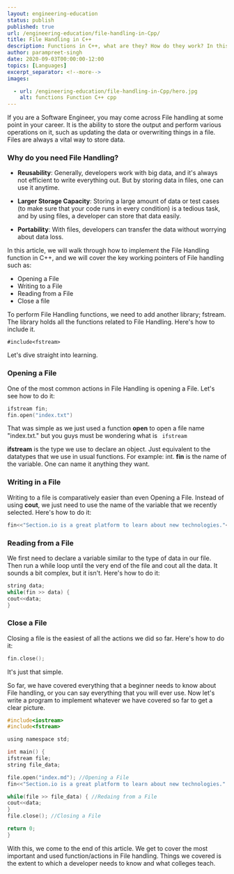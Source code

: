 ```yaml
---
layout: engineering-education
status: publish
published: true
url: /engineering-education/file-handling-in-Cpp/
title: File Handling in C++
description: Functions in C++, what are they? How do they work? In this article we will be going over one of the most fundamental idea in programming.
author: parampreet-singh
date: 2020-09-03T00:00:00-12:00
topics: [Languages]
excerpt_separator: <!--more-->
images:

  - url: /engineering-education/file-handling-in-Cpp/hero.jpg
    alt: functions Function C++ cpp
---
```

If you are a Software Engineer, you may come across File handling at some point in your career. It is the ability to store the output and perform various operations on it, such as updating the data or overwriting things in a file. Files are always a vital way to store data.
<!--more-->
### Why do you need File Handling?
- **Reusability**: Generally, developers work with big data, and it's always not efficient to write everything out. But by storing data in files, one can use it anytime.

- **Larger Storage Capacity**: Storing a large amount of data or test cases (to make sure that your code runs in every condition) is a tedious task, and by using files, a developer can store that data easily.

- **Portability**: With files, developers can transfer the data without worrying about data loss.

In this article, we will walk through how to implement the File Handling function in C++, and we will cover the key working pointers of File handling such as:

- Opening a File
- Writing to a File
- Reading from a File
- Close a file

To perform File Handling functions, we need to add another library; fstream. The library holds all the functions related to File Handling. Here's how to include it.

`#include<fstream>`

Let's dive straight into learning.

### Opening a File
One of the most common actions in File Handling is opening a File. Let's see how to do it:

```C
ifstream fin;
fin.open("index.txt")
```

That was simple as we just used a function **open** to open a file name "index.txt." but you guys must be wondering what is ``` ifstream```

**ifstream** is the type we use to declare an object. Just equivalent to the datatypes that we use in usual functions. For example: int.
**fin** is the name of the variable. One can name it anything they want.

### Writing in a File
Writing to a file is comparatively easier than even Opening a File. Instead of using **cout**, we just need to use the name of the variable that we recently selected. Here's how to do it:

```C
fin<<"Section.io is a great platform to learn about new technologies."<<endl;
```

### Reading from a File
We first need to declare a variable similar to the type of data in our file. Then run a while loop until the very end of the file and cout all the data. It sounds a bit complex, but it isn't. Here's how to do it:

```C
string data;
while(fin >> data) {
cout<<data;
}
```

### Close a File

Closing a file is the easiest of all the actions we did so far. Here's how to do it:

```C
fin.close();
```
It's just that simple.

So far, we have covered everything that a beginner needs to know about File handling, or you can say everything that you will ever use. Now let's write a program to implement whatever we have covered so far to get a clear picture.

```C
#include<iostream>
#include<fstream>

using namespace std;

int main() {
ifstream file;
string file_data;

file.open("index.md"); //Opening a File
fin<<"Section.io is a great platform to learn about new technologies." //Writing in a File

while(file >> file_data) { //Redaing from a File
cout<<data;
}
file.close(); //Closing a File

return 0;
}
```

With this, we come to the end of this article. We get to cover the most important and used function/actions in File handling. Things we covered is the extent to which a developer needs to know and what colleges teach.
